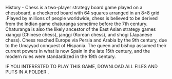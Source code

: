 History - 
Chess is a two-player strategy board game played on a chessboard, a checkered board with 64 squares arranged in an 8×8 grid
.Played by millions of people worldwide, chess is believed to be derived from the Indian game chaturanga sometime before
the 7th century. Chaturanga is also the likely ancestor of the East Asian strategy games xiangqi (Chinese chess), 
janggi (Korean chess), and shogi (Japanese chess). Chess reached Europe via Persia and Arabia by the 9th century, 
due to the Umayyad conquest of Hispania. The queen and bishop assumed their current powers in what is now Spain in 
the late 15th century, and the modern rules were standardized in the 19th century.

IF YOU INTERESTED TO PLAY THIS GAME, DOWNLOAD ALL FILES AND PUTS IN A FOLDER .